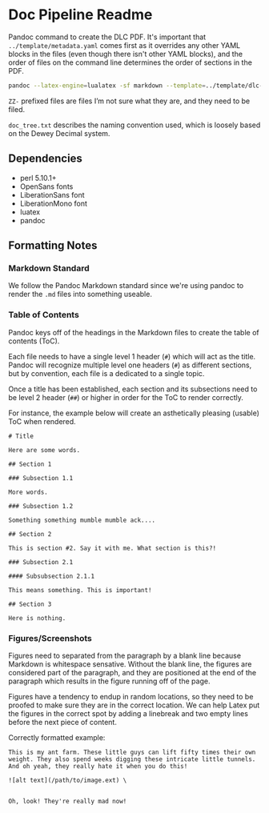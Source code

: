 # Doc Pipeline Readme

Pandoc command to create the DLC PDF. It's important that `../template/metadata.yaml` comes first as it overrides any other YAML blocks in the files (even though there isn't other YAML blocks), and the order of files on the command line determines the order of sections in the PDF.

```bash
pandoc --latex-engine=lualatex -sf markdown --template=../template/dlc-custom-latex.template -o ../output/dlc-op5-monitor-doc-`date +%F`.pdf ../template/metadata.yaml `ls . | grep -ve "ZZ" -e attachments -e images | sort -t '-' -k 1 -k 2 -k 3 | tr '\n' ' '`
```

`ZZ-` prefixed files are files I’m not sure what they are, and they need to be filed.

`doc_tree.txt` describes the naming convention used, which is loosely based on the Dewey Decimal system.

## Dependencies

- perl 5.10.1+
- OpenSans fonts
- LiberationSans font
- LiberationMono font
- luatex
- pandoc

## Formatting Notes

### Markdown Standard

We follow the Pandoc Markdown standard since we're using pandoc to render the `.md` files into something useable.

### Table of Contents

Pandoc keys off of the headings in the Markdown files to create the table of contents (ToC).

Each file needs to have a single level 1 header (`#`) which will act as the title. Pandoc will recognize multiple level one headers (`#`) as different sections, but by convention, each file is a dedicated to a single topic.

Once a title has been established, each section and its subsections need to be level 2 header (`##`) or higher in order for the ToC to render correctly.

For instance, the example below will create an asthetically pleasing (usable) ToC when rendered.

```
# Title

Here are some words.

## Section 1

### Subsection 1.1

More words.

### Subsection 1.2

Something something mumble mumble ack....

## Section 2

This is section #2. Say it with me. What section is this?!

### Subsection 2.1

#### Subsubsection 2.1.1

This means something. This is important!

## Section 3

Here is nothing.
```

### Figures/Screenshots

Figures need to separated from the paragraph by a blank line because Markdown is whitespace sensative. Without the blank line, the figures are considered part of the paragraph, and they are positioned at the end of the paragraph which results in the figure running off of the page.

Figures have a tendency to endup in random locations, so they need to be proofed to make sure they are in the correct location. We can help Latex put the figures in the correct spot by adding a linebreak and two empty lines before the next piece of content.

Correctly formatted example:

```
This is my ant farm. These little guys can lift fifty times their own weight. They also spend weeks digging these intricate little tunnels. And oh yeah, they really hate it when you do this!

![alt text](/path/to/image.ext) \


Oh, look! They're really mad now!
```
